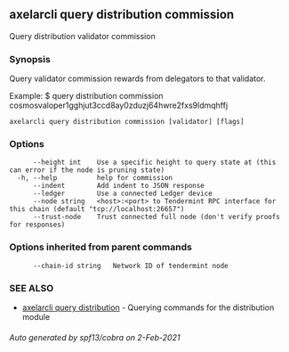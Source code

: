 ## axelarcli query distribution commission

Query distribution validator commission

### Synopsis

Query validator commission rewards from delegators to that validator.

Example:
$ <appcli> query distribution commission cosmosvaloper1gghjut3ccd8ay0zduzj64hwre2fxs9ldmqhffj

```
axelarcli query distribution commission [validator] [flags]
```

### Options

```
      --height int    Use a specific height to query state at (this can error if the node is pruning state)
  -h, --help          help for commission
      --indent        Add indent to JSON response
      --ledger        Use a connected Ledger device
      --node string   <host>:<port> to Tendermint RPC interface for this chain (default "tcp://localhost:26657")
      --trust-node    Trust connected full node (don't verify proofs for responses)
```

### Options inherited from parent commands

```
      --chain-id string   Network ID of tendermint node
```

### SEE ALSO

* [axelarcli query distribution](axelarcli_query_distribution.md)     - Querying commands for the distribution module

###### Auto generated by spf13/cobra on 2-Feb-2021
